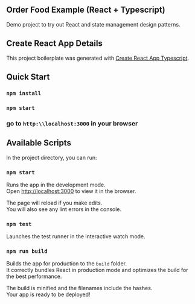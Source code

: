 ## Order Food Example (React + Typescript)
Demo project to try out React and state management design patterns.

## Create React App Details
This project boilerplate was generated with [Create React App Typescript](https://github.com/wmonk/create-react-app-typescript).

## Quick Start

### `npm install`
### `npm start`
### go to `http:\\localhost:3000` in your browser  
  
## Available Scripts

In the project directory, you can run:

### `npm start`

Runs the app in the development mode.<br>
Open [http://localhost:3000](http://localhost:3000) to view it in the browser.

The page will reload if you make edits.<br>
You will also see any lint errors in the console.

### `npm test`

Launches the test runner in the interactive watch mode.<br>

### `npm run build`

Builds the app for production to the `build` folder.<br>
It correctly bundles React in production mode and optimizes the build for the best performance.

The build is minified and the filenames include the hashes.<br>
Your app is ready to be deployed!
